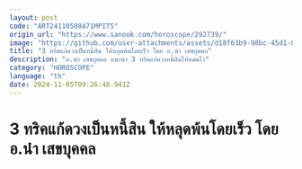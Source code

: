 ```yaml
---
layout: post
code: "ART24110508471MPITS"
origin_url: "https://www.sanook.com/horoscope/292739/"
image: "https://github.com/user-attachments/assets/d18f63b9-98bc-45d1-89fd-53413f2e1a80"
title: "3 ทริคแก้ดวงเป็นหนี้สิน ให้หลุดพ้นโดยเร็ว โดย อ.นำ เสขบุคคล"
description: "อ.นำ เสขบุคคล แนะนำ 3 ทริคแก้ดวงหนี้สินให้หมดไว"
category: "HOROSCOPE"
language: "th"
date: 2024-11-05T09:26:48.941Z
---
```


# 3 ทริคแก้ดวงเป็นหนี้สิน ให้หลุดพ้นโดยเร็ว โดย อ.นำ เสขบุคคล